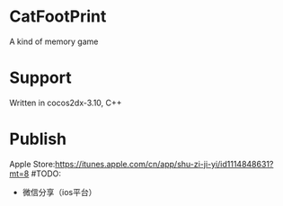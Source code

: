 # CatFootPrint
A kind of memory game  
# Support
Written in cocos2dx-3.10, C++
# Publish
Apple Store:https://itunes.apple.com/cn/app/shu-zi-ji-yi/id1114848631?mt=8
#TODO:
* 微信分享（ios平台）
